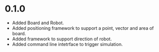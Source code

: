# 0.1.0

* Added Board and Robot.
* Added positioning framework to support a point, vector and area of board.
* Added framework to support direction of robot.
* Added command line intetrface to trigger simulation.